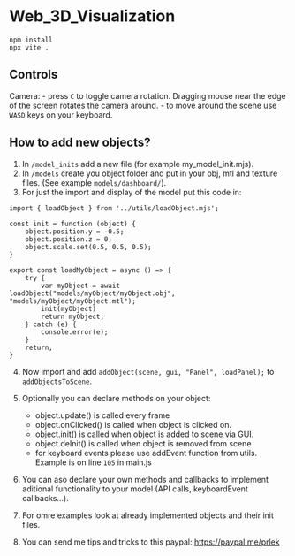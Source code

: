 # Web_3D_Visualization

```
npm install
npx vite .
```

## Controls

Camera: - press `C` to toggle camera rotation. Dragging mouse near the edge of the screen rotates the camera around. - to move around the scene use `WASD` keys on your keyboard.

## How to add new objects?

1. In `/model_inits` add a new file (for example my_model_init.mjs).
2. In `/models` create you object folder and put in your obj, mtl and texture files. (See example `models/dashboard/`).
3. For just the import and display of the model put this code in:

```
import { loadObject } from '../utils/loadObject.mjs';

const init = function (object) {
    object.position.y = -0.5;
    object.position.z = 0;
    object.scale.set(0.5, 0.5, 0.5);
}

export const loadMyObject = async () => {
    try {
        var myObject = await loadObject("models/myObject/myObject.obj", "models/myObject/myObject.mtl");
        init(myObject)
        return myObject;
    } catch (e) {
        console.error(e);
    }
    return;
}
```

4. Now import and add `addObject(scene, gui, "Panel", loadPanel);` to `addObjectsToScene`.
5. Optionally you can declare methods on your object:
   - object.update() is called every frame
   - object.onClicked() is called when object is clicked on.
   - object.init() is called when object is added to scene via GUI.
   - object.deInit() is called when object is removed from scene
   - for keyboard events please use addEvent function from utils. Example is on line `105` in main.js
6. You can aso declare your own methods and callbacks to implement aditional functionality to your model (API calls, keyboardEvent callbacks...).
7. For omre examples look at already implemented objects and their init files.

8. You can send me tips and tricks to this paypal: https://paypal.me/prlek
